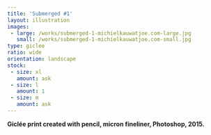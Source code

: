```yaml
---
title: 'Submerged #1'
layout: illustration
images:
 - large: /works/submerged-1-michielkauwatjoe.com-large.jpg
   small: /works/submerged-1-michielkauwatjoe.com-small.jpg
type: giclee
ratio: wide
orientation: landscape
stock:
 - size: xl
   amount: ask
 - size: l
   amount: 1
 - size: m
   amount: ask
---
```


**Giclée print created with pencil, micron fineliner, Photoshop, 2015.**
